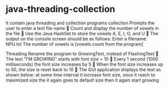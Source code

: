 # java-threading-collection
It contain java threading and collection programs
collection 
Prompts the user to enter a text file name
 Count and display the number of vowels in the file
 Use the Java HashSet to store the vowels A, E, I, O, and U
 The output on the console screen should be as follows:
Enter a filename: NPU.txt
The number of vowels is [vowels count from the program]

Threading 
Rename the program to GrowingText, instead of FlashingText
 The text “I’M GROWING” starts with font size = 10
 Every 1 second (1000 milliseconds) the font size increases by 5
 When the font size increases up to 50, the size is reset back to 10
 The GUI application displays the text as shown below:
at some time interval it increase font size, once it reach to maximized size the it again goes to default size then it again start growing
